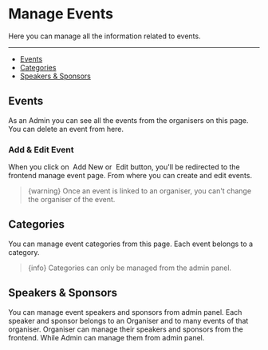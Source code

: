 # Manage Events

Here you can manage all the information related to events.


---

- [Events](#Events)
- [Categories](#Categories)
- [Speakers & Sponsors](#Speakers-Sponsors)


<a name="Events"></a>
## Events

As an Admin you can see all the events from the organisers on this page. You can delete an event from here.

### Add & Edit Event 

When you click on &nbsp;<larecipe-button type="success" size="sm" rounded>Add New</larecipe-button> or &nbsp;<larecipe-button type="info" size="sm" rounded>Edit</larecipe-button> button, you'll be redirected to the frontend manage event page. From where you can create and edit events.

> {warning} Once an event is linked to an organiser, you can't change the organiser of the event.


<a name="Categories"></a>
## Categories

You can manage event categories from this page. Each event belongs to a category.

> {info} Categories can only be managed from the admin panel.


<a name="Speakers-Sponsors"></a>
## Speakers & Sponsors

You can manage event speakers and sponsors from admin panel. Each speaker and sponsor belongs to an Organiser and to many events of that organiser. Organiser can manage their speakers and sponsors from the frontend. While Admin can manage them from admin panel.